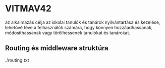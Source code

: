 
# VITMAV42

az alkalmazás célja az iskolai tanulók és tanárok nyilvántartása és kezelése, lehetővé téve a felhasználók számára, hogy könnyen hozzáadhassanak, módosíthassanak vagy törölhessenek tanulókat és tanárokat.




## Routing és middleware struktúra

./routing.txt
